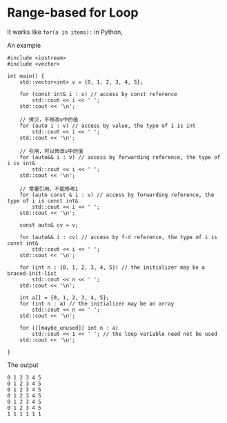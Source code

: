 # Range-based for Loop

It works like `for(a in items):` in Python,

An example

    #include <iostream>
    #include <vector>

    int main() {
        std::vector<int> v = {0, 1, 2, 3, 4, 5};

        for (const int& i : v) // access by const reference
            std::cout << i << ' ';
        std::cout << '\n';

        // 拷贝，不修改v中的值
        for (auto i : v) // access by value, the type of i is int
            std::cout << i << ' ';
        std::cout << '\n';

        // 引用，可以修改v中的值
        for (auto&& i : v) // access by forwarding reference, the type of i is int&
            std::cout << i << ' ';
        std::cout << '\n';
        
        // 常量引用，不能修改i
        for (auto const & i : v) // access by forwarding reference, the type of i is const int&
            std::cout << i << ' ';
        std::cout << '\n';

        const auto& cv = v;

        for (auto&& i : cv) // access by f-d reference, the type of i is const int&
            std::cout << i << ' ';
        std::cout << '\n';

        for (int n : {0, 1, 2, 3, 4, 5}) // the initializer may be a braced-init-list
            std::cout << n << ' ';
        std::cout << '\n';

        int a[] = {0, 1, 2, 3, 4, 5};
        for (int n : a) // the initializer may be an array
            std::cout << n << ' ';
        std::cout << '\n';

        for ([[maybe_unused]] int n : a)  
            std::cout << 1 << ' '; // the loop variable need not be used
        std::cout << '\n';

    }
    
The output

    0 1 2 3 4 5
    0 1 2 3 4 5
    0 1 2 3 4 5
    0 1 2 3 4 5
    0 1 2 3 4 5
    0 1 2 3 4 5
    1 1 1 1 1 1
